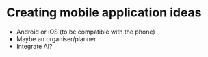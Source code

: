 # Creating mobile application ideas
- Android or iOS (to be compatible with the phone)
- Maybe an organiser/planner
- Integrate AI?
